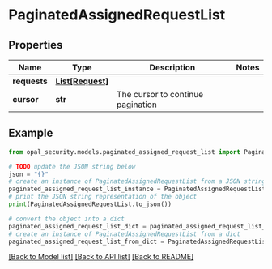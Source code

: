 # PaginatedAssignedRequestList


## Properties

Name | Type | Description | Notes
------------ | ------------- | ------------- | -------------
**requests** | [**List[Request]**](Request.md) |  | 
**cursor** | **str** | The cursor to continue pagination | 

## Example

```python
from opal_security.models.paginated_assigned_request_list import PaginatedAssignedRequestList

# TODO update the JSON string below
json = "{}"
# create an instance of PaginatedAssignedRequestList from a JSON string
paginated_assigned_request_list_instance = PaginatedAssignedRequestList.from_json(json)
# print the JSON string representation of the object
print(PaginatedAssignedRequestList.to_json())

# convert the object into a dict
paginated_assigned_request_list_dict = paginated_assigned_request_list_instance.to_dict()
# create an instance of PaginatedAssignedRequestList from a dict
paginated_assigned_request_list_from_dict = PaginatedAssignedRequestList.from_dict(paginated_assigned_request_list_dict)
```
[[Back to Model list]](../README.md#documentation-for-models) [[Back to API list]](../README.md#documentation-for-api-endpoints) [[Back to README]](../README.md)


